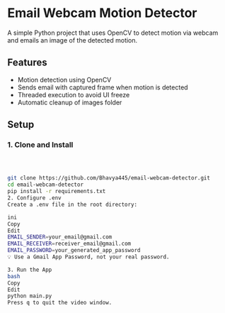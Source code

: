 # Email Webcam Motion Detector

A simple Python project that uses OpenCV to detect motion via webcam and emails an image of the detected motion.

## Features
- Motion detection using OpenCV
- Sends email with captured frame when motion is detected
- Threaded execution to avoid UI freeze
- Automatic cleanup of images folder

## Setup

### 1. Clone and Install

```bash



git clone https://github.com/Bhavya445/email-webcam-detector.git
cd email-webcam-detector
pip install -r requirements.txt
2. Configure .env
Create a .env file in the root directory:

ini
Copy
Edit
EMAIL_SENDER=your_email@gmail.com
EMAIL_RECEIVER=receiver_email@gmail.com
EMAIL_PASSWORD=your_generated_app_password
💡 Use a Gmail App Password, not your real password.

3. Run the App
bash
Copy
Edit
python main.py
Press q to quit the video window.